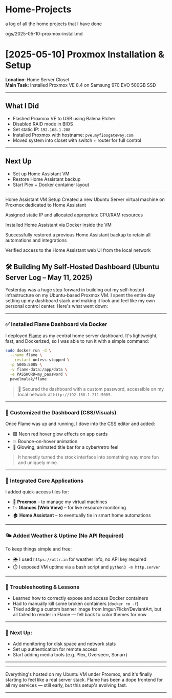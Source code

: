 # Home-Projects
a log of all the home projects that I have done

ogs/2025-05-10-proxmox-install.md

# [2025-05-10] Proxmox Installation & Setup

**Location**: Home Server Closet  
**Main Task**: Installed Proxmox VE 8.4 on Samsung 970 EVO 500GB SSD

---

## What I Did

- Flashed Proxmox VE to USB using Balena Etcher
- Disabled RAID mode in BIOS
- Set static IP: `192.168.1.208`
- Installed Proxmox with hostname: `pve.myfiosgateway.com`
- Moved system into closet with switch + router for full control

---

## Next Up

- Set up Home Assistant VM
- Restore Home Assistant backup
- Start Plex + Docker container layout

---
Home Assistant VM Setup
Created a new Ubuntu Server virtual machine on Proxmox dedicated to Home Assistant

Assigned static IP and allocated appropriate CPU/RAM resources

Installed Home Assistant via Docker inside the VM

Successfully restored a previous Home Assistant backup to retain all automations and integrations

Verified access to the Home Assistant web UI from the local network

## 🛠️ Building My Self-Hosted Dashboard (Ubuntu Server Log – May 11, 2025)

Yesterday was a huge step forward in building out my self-hosted infrastructure on my Ubuntu-based Proxmox VM. I spent the entire day setting up my dashboard stack and making it look and feel like my own personal control center. Here's what went down:

---

### ✅ Installed Flame Dashboard via Docker

I deployed [Flame](https://github.com/pawelmalak/flame) as my central home server dashboard. It's lightweight, fast, and Dockerized, so I was able to run it with a simple command:

```bash
sudo docker run -d \
  --name flame \
  --restart unless-stopped \
  -p 5005:5005 \
  -v flame-data:/app/data \
  -e PASSWORD=my_password \
  pawelmalak/flame
```

> 🔐 Secured the dashboard with a custom password, accessible on my local network at `http://192.168.1.211:5005`.

---

### 🧠 Customized the Dashboard (CSS/Visuals)

Once Flame was up and running, I dove into the CSS editor and added:

* 🟥 Neon red hover glow effects on app cards
* 💥 Bounce-on-hover animation
* 🌟 Glowing, animated title bar for a cyber/retro feel

> It honestly turned the stock interface into something way more fun and uniquely mine.

---

### 🧩 Integrated Core Applications

I added quick-access tiles for:

* 🔧 **Proxmox** – to manage my virtual machines
* 📉 **Glances (Web View)** – for live resource monitoring
* 🏠 **Home Assistant** – to eventually tie in smart home automations

---

### 🌤️ Added Weather & Uptime (No API Required)

To keep things simple and free:

* 🌦️ I used `https://wttr.in` for weather info, no API key required
* ⏱️ I exposed VM uptime via a bash script and `python3 -m http.server`

---

### 🧪 Troubleshooting & Lessons

* Learned how to correctly expose and access Docker containers
* Had to manually kill some broken containers (`docker rm -f`)
* Tried adding a custom banner image from Imgur/Flickr/DeviantArt, but all failed to render in Flame — fell back to color themes for now

---

### 🧭 Next Up:

* Add monitoring for disk space and network stats
* Set up authentication for remote access
* Start adding media tools (e.g. Plex, Overseerr, Sonarr)

---

---

Everything's hosted on my Ubuntu VM under Proxmox, and it's finally starting to feel like a real server stack. Flame has been a dope frontend for all my services — still early, but this setup's evolving fast.

---
